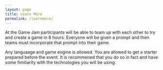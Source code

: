 ```yaml
---
layout: page
title: Learn More
permalink: /learnmore/
---
```


At the Game Jam participants will be able to team up with each other to try and create a game in 8 hours. Everyone will be given a prompt and then teams must incorporate that prompt into their game. 

Any languaage and game engine is allowed. You are allowed to get a starter prepared before the event. It is recommened that you do so in fact and have some fimiliarity with the technologies you will be using. 

<link rel="icon" href="/Jam512.png">